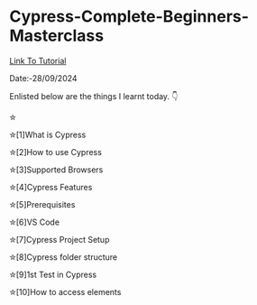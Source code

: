 # Cypress-Complete-Beginners-Masterclass


<a href = "https://www.youtube.com/watch?v=tRI5ruE7yCA"> Link To Tutorial </a>
<br>

Date:-28/09/2024 
<br>

Enlisted below are the things I learnt today. 👇
<br>

✮

✮[1]What is Cypress
<br>

✮[2]How to use Cypress
<br>

✮[3]Supported Browsers
<br>

✮[4]Cypress Features
<br>

✮[5]Prerequisites
<br>

✮[6]VS Code
<br>

✮[7]Cypress Project Setup
<br>

✮[8]Cypress folder structure
<br>

✮[9]1st Test in Cypress
<br>

✮[10]How to access elements